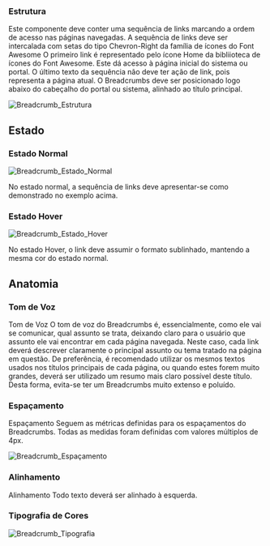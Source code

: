 ### Estrutura

Este componente deve conter uma sequência de links marcando a ordem de acesso nas páginas navegadas. A sequência de links deve ser intercalada com setas do tipo Chevron-Right da família de ícones do Font Awesome O primeiro link é representado pelo ícone Home da bibliioteca de ícones do Font Awesome. Este dá acesso à página inicial do sistema ou portal. O último texto da sequência não deve ter ação de link, pois representa a página atual. O Breadcrumbs deve ser posicionado logo abaixo do cabeçalho do portal ou sistema, alinhado ao título principal.

![Breadcrumb_Estrutura](/assets/design-system/docs/assets/images/components/breadcrumb/Breadcrumb_Estrutura.png)

## Estado

### Estado Normal

![Breadcrumb_Estado_Normal](/assets/design-system/docs/assets/images/components/breadcrumb/Breadcrumb_Estado_Normal.png)

No estado normal, a sequência de links deve apresentar-se como demonstrado no exemplo acima.

### Estado Hover

![Breadcrumb_Estado_Hover](/assets/design-system/docs/assets/images/components/breadcrumb/Breadcrumb_Estado_Hover.png)

No estado Hover, o link deve assumir o formato sublinhado, mantendo a mesma cor do estado normal.

## Anatomia

### Tom de Voz

Tom de Voz O tom de voz do Breadcrumbs é, essencialmente, como ele vai se comunicar, qual assunto se trata, deixando claro para o usuário que assunto ele vai encontrar em cada página navegada. Neste caso, cada link deverá descrever claramente o principal assunto ou tema tratado na página em questão. De preferência, é recomendado utilizar os mesmos textos usados nos títulos principais de cada página, ou quando estes forem muito grandes, deverá ser utilizado um resumo mais claro possível deste título. Desta forma, evita-se ter um Breadcrumbs muito extenso e poluído.

### Espaçamento

Espaçamento Seguem as métricas definidas para os espaçamentos do Breadcrumbs. Todas as medidas foram definidas com valores múltiplos de 4px.

![Breadcrumb_Espaçamento](/assets/design-system/docs/assets/images/components/breadcrumb/Breadcrumb_Espaçamento.png)

### Alinhamento

Alinhamento Todo texto deverá ser alinhado à esquerda.

### Tipografia de Cores

![Breadcrumb_Tipografia](/assets/design-system/docs/assets/images/components/breadcrumb/Breadcrumb_Tipografia.png)
